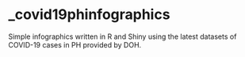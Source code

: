 # _covid19phinfographics
Simple infographics written in R and Shiny using the latest datasets of COVID-19 cases in PH provided by DOH.
